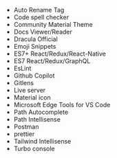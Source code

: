 - Auto Rename Tag
- Code spell checker
- Community Material Theme
- Docs Viewer/Reader
- Dracula Official
- Emoji Snippets
- ES7+ React/Redux/React-Native
- ES7 React/Redux/GraphQL
- EsLint
- Github Copilot
- Gitlens
- Live server
- Material icon
- Microsoft Edge Tools for VS Code
- Path Autocomplete
- Path Intellisense
- Postman
- prettier
- Tailwind Intellisense
- Turbo console
